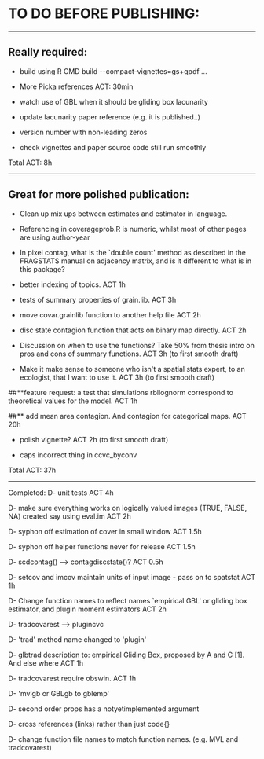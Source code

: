 # TO DO BEFORE PUBLISHING:

----

## Really required:

- build using R CMD build --compact-vignettes=gs+qpdf  ...

- More Picka references ACT: 30min

- watch use of GBL when it should be gliding box lacunarity

- update lacunarity paper reference (e.g. it is published..)

- version number with non-leading zeros

- check vignettes and paper source code still run smoothly

Total ACT: 8h 

----

## Great for more polished publication:
- Clean up mix ups between estimates and estimator in language.

- Referencing in coverageprob.R is numeric, whilst most of other pages are using author-year

- In pixel contag, what is the `double count' method as described in the FRAGSTATS manual on adjacency matrix, and is it different to what is in this package? 

- better indexing of topics. ACT 1h

- tests of summary properties of grain.lib. ACT 3h

- move covar.grainlib function to another help file  ACT 2h

- disc state contagion function that acts on binary map directly. ACT 2h

- Discussion on when to use the functions? Take 50% from thesis intro on pros and cons of summary functions. ACT 3h (to first smooth draft)

- Make it make sense to someone who isn't a spatial stats expert, to an ecologist, that I want to use it. ACT 3h (to first smooth draft)

##**feature request: a test that simulations rbllognorm correspond to theoretical values for the model. ACT 1h

##** add mean area contagion. And contagion for categorical maps. ACT 20h

- polish vignette? ACT 2h (to first smooth draft)

- caps incorrect thing in ccvc_byconv



Total ACT: 37h

----------------------
Completed:
D- unit tests ACT 4h

D- make sure everything works on logically valued images (TRUE, FALSE, NA) created say using eval.im ACT 2h

D- syphon off estimation of cover in small window ACT 1.5h

D- syphon off helper functions never for release ACT 1.5h

D- scdcontag() --> contagdiscstate()? ACT 0.5h

D- setcov and imcov maintain units of input image - pass on to spatstat ACT 1h

D- Change function names to reflect names `empirical GBL' or gliding box estimator, and plugin moment estimators  ACT 2h

D- tradcovarest --> plugincvc

D- 'trad' method name changed to 'plugin'

D- glbtrad description to: empirical Gliding Box, proposed by A and C [1]. And else where ACT 1h

D- tradcovarest require obswin. ACT 1h

D- 'mvlgb or GBLgb to gblemp'

D- second order props has a notyetimplemented argument

D- cross references (links) rather than just code{}

D- change function file names to match function names. (e.g. MVL and tradcovarest)

